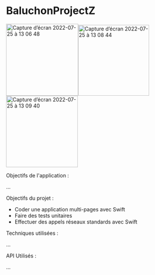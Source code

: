 #  BaluchonProjectZ


<img width="197" alt="Capture d’écran 2022-07-25 à 13 06 48" src="https://user-images.githubusercontent.com/48012094/180765422-346503fe-1c78-4cc9-90fd-a7de39c9b79b.png"><img width="194" alt="Capture d’écran 2022-07-25 à 13 08 44" src="https://user-images.githubusercontent.com/48012094/180765431-daf47fda-f360-429f-830f-6155449baf91.png"><img width="196" alt="Capture d’écran 2022-07-25 à 13 09 40" src="https://user-images.githubusercontent.com/48012094/180765436-bf52fa78-cb07-44ea-ad7e-5c1b8e32d08d.png">


Objectifs de l'application :

...

Objectifs du projet :

- Coder une application multi-pages avec Swift
- Faire des tests unitaires
- Effectuer des appels réseaux standards avec Swift

Techniques utilisées :

...

API Utilisés :

...
